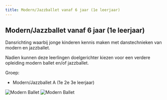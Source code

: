 ```yaml
---
title: Modern/Jazzballet vanaf 6 jaar (1e leerjaar)
---
```

## Modern/Jazzballet vanaf 6 jaar (1e leerjaar)

Dansrichting waarbij jonge kinderen kennis maken met danstechnieken van modern en jazzballet.

Nadien kunnen deze leerlingen doelgerichter kiezen voor een verdere opleiding modern ballet en/of jazzballet.

Groep:

* Modern/Jazzballet A (1e 2e 3e leerjaar)

![Modern Ballet](/pictures/dansrichtingen/jazzballet-8-10-1.jpg)
![Modern Ballet](/pictures/dansrichtingen/jazzballet-8-10-2.jpg)
